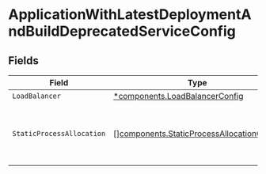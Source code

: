 # ApplicationWithLatestDeploymentAndBuildDeprecatedServiceConfig


## Fields

| Field                                                                                                  | Type                                                                                                   | Required                                                                                               | Description                                                                                            |
| ------------------------------------------------------------------------------------------------------ | ------------------------------------------------------------------------------------------------------ | ------------------------------------------------------------------------------------------------------ | ------------------------------------------------------------------------------------------------------ |
| `LoadBalancer`                                                                                         | [*components.LoadBalancerConfig](../../models/components/loadbalancerconfig.md)                        | :heavy_minus_sign:                                                                                     | N/A                                                                                                    |
| `StaticProcessAllocation`                                                                              | [][components.StaticProcessAllocationConfig](../../models/components/staticprocessallocationconfig.md) | :heavy_check_mark:                                                                                     | The headroom configuration for each region.<br/>EXPERIMENTAL - this feature is in closed beta.         |